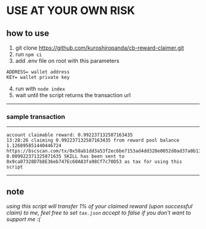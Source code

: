 # USE AT YOUR OWN RISK
## how to use
1. git clone https://github.com/kuroshiropanda/cb-reward-claimer.git
2. run `npm ci`
3. add .env file on root with this parameters
```
ADDRESS= wallet address
KEY= wallet private key
```
4. run with `node index`
5. wait until the script returns the transaction url

---
### sample transaction
---
```dos
account claimable reward: 0.992237132587163435
13:28:26 claiming 0.992237132587163435 from reward pool balance 1.126895851440446724
https://bscscan.com/tx/0x58ab1dd3a53f2ec6be7153ad4dd320e0052d0ad37a0b131c35199709cc70d043
0.009922371325871635 SKILL has been sent to 0x9ca07328D7b8E36eb747Ec60A83fa98Cf7c70D53 as tax for using this script
```
---

## note
*using this script will transfer 1% of your claimed reward (upon successful claim) to me, feel free to set `tax.json` accept to false if you don't want to support me :(*